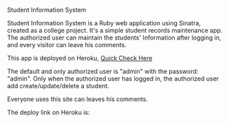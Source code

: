Student Information System

Student Information System is a Ruby web application using Sinatra, created as a college project. It's a simple student records maintenance app. The authorized user can maintain the students' Information after logging in, and every visitor can leave his comments.

This app is deployed on Heroku, [Quick Check Here](https://sheltered-lake-71648.herokuapp.com/)

The default and only authorized user is "admin" with the password: "admin".
Only when the authorized user has logged in, the authorized user add create/update/delete a student.

Everyone uses this site can leaves his comments.

The deploy link on Heroku is: 
